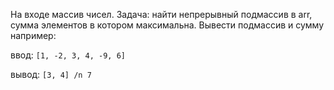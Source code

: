 На входе массив чисел.
Задача: найти непрерывный подмассив в arr, сумма элементов
в котором максимальна. Вывести подмассив и сумму
например:

ввод: `[1, -2, 3, 4, -9, 6]`

вывод: `[3, 4] /n 7`
